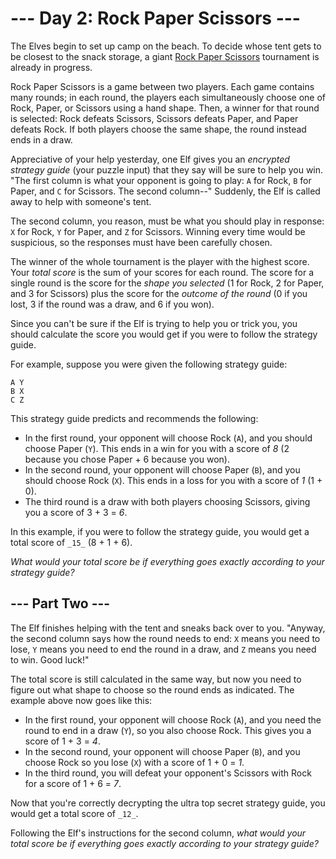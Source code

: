 # --- Day 2: Rock Paper Scissors ---

The Elves begin to set up camp on the beach. To decide whose tent gets to be closest to the snack storage, a giant [Rock Paper Scissors](https://en.wikipedia.org/wiki/Rock_paper_scissors) tournament is already in progress.

Rock Paper Scissors is a game between two players. Each game contains many rounds; in each round, the players each simultaneously choose one of Rock, Paper, or Scissors using a hand shape. Then, a winner for that round is selected: Rock defeats Scissors, Scissors defeats Paper, and Paper defeats Rock. If both players choose the same shape, the round instead ends in a draw.

Appreciative of your help yesterday, one Elf gives you an _encrypted strategy guide_ (your puzzle input) that they say will be sure to help you win. "The first column is what your opponent is going to play: `A` for Rock, `B` for Paper, and `C` for Scissors. The second column--" Suddenly, the Elf is called away to help with someone's tent.

The second column, you reason, must be what you should play in response: `X` for Rock, `Y` for Paper, and `Z` for Scissors. Winning every time would be suspicious, so the responses must have been carefully chosen.

The winner of the whole tournament is the player with the highest score. Your _total score_ is the sum of your scores for each round. The score for a single round is the score for the _shape you selected_ (1 for Rock, 2 for Paper, and 3 for Scissors) plus the score for the _outcome of the round_ (0 if you lost, 3 if the round was a draw, and 6 if you won).

Since you can't be sure if the Elf is trying to help you or trick you, you should calculate the score you would get if you were to follow the strategy guide.

For example, suppose you were given the following strategy guide:

```
A Y
B X
C Z
```

This strategy guide predicts and recommends the following:

- In the first round, your opponent will choose Rock (`A`), and you should choose Paper (`Y`). This ends in a win for you with a score of _8_ (2 because you chose Paper + 6 because you won).
- In the second round, your opponent will choose Paper (`B`), and you should choose Rock (`X`). This ends in a loss for you with a score of _1_ (1 + 0).
- The third round is a draw with both players choosing Scissors, giving you a score of 3 + 3 = _6_.

In this example, if you were to follow the strategy guide, you would get a total score of `_15_` (8 + 1 + 6).

_What would your total score be if everything goes exactly according to your strategy guide?_

## --- Part Two ---

The Elf finishes helping with the tent and sneaks back over to you. "Anyway, the second column says how the round needs to end: `X` means you need to lose, `Y` means you need to end the round in a draw, and `Z` means you need to win. Good luck!"

The total score is still calculated in the same way, but now you need to figure out what shape to choose so the round ends as indicated. The example above now goes like this:

- In the first round, your opponent will choose Rock (`A`), and you need the round to end in a draw (`Y`), so you also choose Rock. This gives you a score of 1 + 3 = _4_.
- In the second round, your opponent will choose Paper (`B`), and you choose Rock so you lose (`X`) with a score of 1 + 0 = _1_.
- In the third round, you will defeat your opponent's Scissors with Rock for a score of 1 + 6 = _7_.

Now that you're correctly decrypting the ultra top secret strategy guide, you would get a total score of `_12_`.

Following the Elf's instructions for the second column, _what would your total score be if everything goes exactly according to your strategy guide?_
